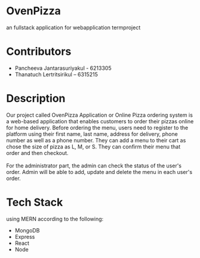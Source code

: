 # OvenPizza
an fullstack application for webapplication termproject

# Contributors
- Pancheeva Jantarasuriyakul - 6213305
- Thanatuch Lertritsirikul – 6315215

# Description
Our project called OvenPizza Application or Online Pizza ordering system is a web-based application that enables customers to order their pizzas online for home delivery. Before ordering the menu, users need to register to the platform using their first name, last name, address for delivery, phone number as well as a phone number. They can add a menu to their cart as chose the size of pizza as L, M, or S. They can confirm their menu that order and then checkout. 
<br />
<br />
For the administrator part, the admin can check the status of the user's order. Admin will be able to add, update and delete the menu in each user's order.

# Tech Stack
using MERN according to the following:
- MongoDB
- Express
- React
- Node
